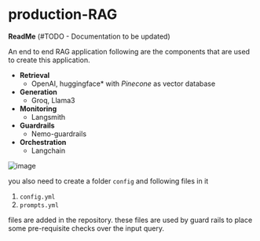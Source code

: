 # production-RAG

**ReadMe** (#TODO - Documentation to be updated)

An end to end RAG application
following are the components that are used to create this application.


*   **Retrieval**
      - OpenAI, huggingface* with *Pinecone* as vector database
*   **Generation**
      - Groq, Llama3
*   **Monitoring**
      - Langsmith
*   **Guardrails**
      - Nemo-guardrails
*   **Orchestration**
      - Langchain

![image](https://github.com/user-attachments/assets/a1bf4183-4320-4815-b37a-86685f20e2b4)


you also need to create a folder `config` and following files in it
1. `config.yml`
2. `prompts.yml`

files are added in the repository.
these files are used by guard rails to place some pre-requisite checks
over the input query.
